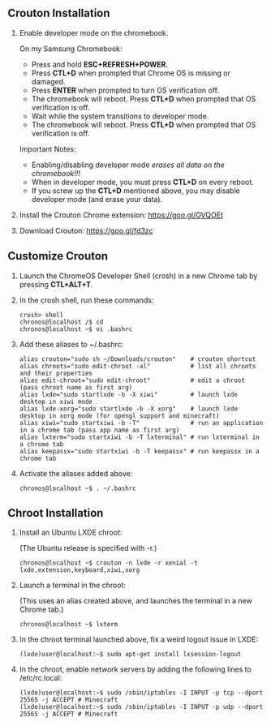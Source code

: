 ## Crouton Installation

1. Enable developer mode on the chromebook.

   On my Samsung Chromebook:
   * Press and hold **ESC+REFRESH+POWER**.
   * Press **CTL+D** when prompted that Chrome OS is missing or damaged.
   * Press **ENTER** when prompted to turn OS verification off.
   * The chromebook will reboot. Press **CTL+D** when prompted that OS verification is off.
   * Wait while the system transitions to developer mode.
   * The chromebook will reboot. Press **CTL+D** when prompted that OS verification is off.

   Important Notes:
   * Enabling/disabling developer mode _erases all data on the chromebook!!!_
   * When in developer mode, you must press **CTL+D** on every reboot.
   * If you screw up the **CTL+D** mentioned above, you may disable developer mode (and erase your data).

2. Install the Crouton Chrome extension: https://goo.gl/OVQOEt

3. Download Crouton: https://goo.gl/fd3zc

## Customize Crouton

1. Launch the ChromeOS Developer Shell (crosh) in a new Chrome tab by pressing **CTL+ALT+T**.
  
2. In the crosh shell, run these commands:

   ```
   crosh> shell
   chronos@localhost /$ cd
   chronos@localhost ~$ vi .bashrc
   ```

3. Add these aliases to ~/.bashrc:

   ```
   alias crouton="sudo sh ~/Downloads/crouton"    # crouton shortcut
   alias chroots="sudo edit-chroot -al"           # list all chroots and their properties
   alias edit-chroot="sudo edit-chroot"           # edit a chroot (pass chroot name as first arg) 
   alias lxde="sudo startlxde -b -X xiwi"         # launch lxde desktop in xiwi mode
   alias lxde-xorg="sudo startlxde -b -X xorg"    # launch lxde desktop in xorg mode (for opengl support and minecraft)
   alias xiwi="sudo startxiwi -b -T"              # run an application in a chrome tab (pass app name as first arg)
   alias lxterm="sudo startxiwi -b -T lxterminal" # run lxterminal in a chrome tab
   alias keepassx="sudo startxiwi -b -T keepassx" # run keepassx in a chrome tab
   ```

4. Activate the aliases added above:

   ```
   chronos@localhost ~$ . ~/.bashrc
   ```

## Chroot Installation

1. Install an Ubuntu LXDE chroot:

   (The Ubuntu release is specified with -r.)

   ```
   chronos@localhost ~$ crouton -n lxde -r xenial -t lxde,extension,keyboard,xiwi,xorg
   ```

2. Launch a terminal in the chroot:

   (This uses an alias created above, and launches the terminal in a new Chrome tab.)

   ```chronos@localhost ~$ lxterm```

3. In the chroot terminal launched above, fix a weird logout issue in LXDE:

   ```(lxde)user@localhost:~$ sudo apt-get install lxsession-logout```

4. In the chroot, enable network servers by adding the following lines to /etc/rc.local:

   ```(lxde)user@localhost:~$ sudo /sbin/iptables -I INPUT -p tcp --dport 22    -j ACCEPT # SSH
   (lxde)user@localhost:~$ sudo /sbin/iptables -I INPUT -p tcp --dport 25565 -j ACCEPT # Minecraft
   (lxde)user@localhost:~$ sudo /sbin/iptables -I INPUT -p udp --dport 25565 -j ACCEPT # Minecraft
   ```
